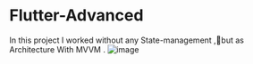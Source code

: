 # Flutter-Advanced
In this project I worked without any State-management ,but as Architecture With MVVM .
![image](https://user-images.githubusercontent.com/64103692/185383828-e63ae9ff-7ea4-43f4-8103-3f4147ca2b2f.png)

